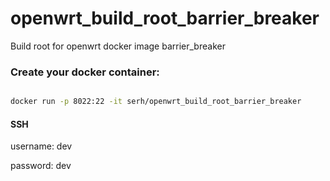 # openwrt_build_root_barrier_breaker

Build root for openwrt docker image  barrier_breaker

### Create your docker container:

```sh

docker run -p 8022:22 -it serh/openwrt_build_root_barrier_breaker

```

#### SSH 

username: dev 

password: dev
